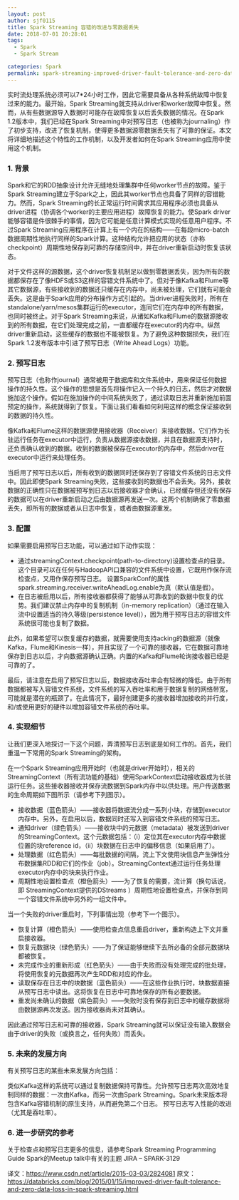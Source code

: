 ```yaml
---
layout: post
author: sjf0115
title: Spark Streaming 容错的改进与零数据丢失
date: 2018-07-01 20:28:01
tags:
  - Spark
  - Spark Stream

categories: Spark
permalink: spark-streaming-improved-driver-fault-tolerance-and-zero-data-loss
---
```


实时流处理系统必须可以7*24小时工作，因此它需要具备从各种系统故障中恢复过来的能力。最开始，Spark Streaming就支持从driver和worker故障中恢复。然而，从有些数据源导入数据时可能存在故障恢复以后丢失数据的情况。在Spark 1.2版本中，我们已经在Spark Streaming中对预写日志（也被称为journaling）作了初步支持，改进了恢复机制，使得更多数据源零数据丢失有了可靠的保证。本文将详细地描述这个特性的工作机制，以及开发者如何在Spark Streaming应用中使用这个机制。

### 1. 背景

Spark和它的RDD抽象设计允许无缝地处理集群中任何worker节点的故障。鉴于Spark Streaming建立于Spark之上，因此其worker节点也具备了同样的容错能力。然而，Spark Streaming的长正常运行时间需求其应用程序必须也具备从driver进程（协调各个worker的主要应用进程）故障恢复的能力。使Spark driver能够容错是件很棘手的事情，因为它可能是任意计算模式实现的任意用户程序。不过Spark Streaming应用程序在计算上有一个内在的结构——在每段micro-batch数据周期性地执行同样的Spark计算。这种结构允许把应用的状态（亦称checkpoint）周期性地保存到可靠的存储空间中，并在driver重新启动时恢复该状态。

对于文件这样的源数据，这个driver恢复机制足以做到零数据丢失，因为所有的数据都保存在了像HDFS或S3这样的容错文件系统中了。但对于像Kafka和Flume等其它数据源，有些接收到的数据还只缓存在内存中，尚未被处理，它们就有可能会丢失。这是由于Spark应用的分布操作方式引起的。当driver进程失败时，所有在standalone/yarn/mesos集群运行的executor，连同它们在内存中的所有数据，也同时被终止。对于Spark Streaming来说，从诸如Kafka和Flume的数据源接收到的所有数据，在它们处理完成之前，一直都缓存在executor的内存中。纵然driver重新启动，这些缓存的数据也不能被恢复。为了避免这种数据损失，我们在Spark 1.2发布版本中引进了预写日志（Write Ahead Logs）功能。

### 2. 预写日志

预写日志（也称作journal）通常被用于数据库和文件系统中，用来保证任何数据操作的持久性。这个操作的思想是首先将操作记入一个持久的日志，然后才对数据施加这个操作。假如在施加操作的中间系统失败了，通过读取日志并重新施加前面预定的操作，系统就得到了恢复。下面让我们看看如何利用这样的概念保证接收到的数据的持久性。

像Kafka和Flume这样的数据源使用接收器（Receiver）来接收数据。它们作为长驻运行任务在executor中运行，负责从数据源接收数据，并且在数据源支持时，还负责确认收到的数据。收到的数据被保存在executor的内存中，然后driver在executor中运行来处理任务。

当启用了预写日志以后，所有收到的数据同时还保存到了容错文件系统的日志文件中。因此即使Spark Streaming失败，这些接收到的数据也不会丢失。另外，接收数据的正确性只在数据被预写到日志以后接收器才会确认，已经缓存但还没有保存的数据可以在driver重新启动之后由数据源再发送一次。这两个机制确保了零数据丢失，即所有的数据或者从日志中恢复，或者由数据源重发。

### 3. 配置

如果需要启用预写日志功能，可以通过如下动作实现：
- 通过streamingContext.checkpoint(path-to-directory)设置检查点的目录。这个目录可以在任何与HadoopAPI口兼容的文件系统中设置，它既用作保存流检查点，又用作保存预写日志。
设置SparkConf的属性 spark.streaming.receiver.writeAheadLog.enable为真（默认值是假）。
- 在日志被启用以后，所有接收器都获得了能够从可靠收到的数据中恢复的优势。我们建议禁止内存中的复制机制（in-memory replication）（通过在输入流中设置适当的持久等级(persistence level)），因为用于预写日志的容错文件系统很可能也复制了数据。

此外，如果希望可以恢复缓存的数据，就需要使用支持acking的数据源（就像Kafka，Flume和Kinesis一样），并且实现了一个可靠的接收器，它在数据可靠地保存到日志以后，才向数据源确认正确。内置的Kafka和Flume轮询接收器已经是可靠的了。

最后，请注意在启用了预写日志以后，数据接收吞吐率会有轻微的降低。由于所有数据都被写入容错文件系统，文件系统的写入吞吐率和用于数据复制的网络带宽，可能就是潜在的瓶颈了。在此情况下，最好创建更多的接收器增加接收的并行度，和/或使用更好的硬件以增加容错文件系统的吞吐率。

### 4. 实现细节

让我们更深入地探讨一下这个问题，弄清预写日志到底是如何工作的。首先，我们重温一下常用的Spark Streaming的架构。

在一个Spark Streaming应用开始时（也就是driver开始时），相关的StreamingContext（所有流功能的基础）使用SparkContext启动接收器成为长驻运行任务。这些接收器接收并保存流数据到Spark内存中以供处理。用户传送数据的生命周期如下图所示（请参考下列图示）。
- 接收数据（蓝色箭头）——接收器将数据流分成一系列小块，存储到executor内存中。另外，在启用以后，数据同时还写入到容错文件系统的预写日志。
- 通知driver（绿色箭头）——接收块中的元数据（metadata）被发送到driver的StreamingContext。这个元数据包括：（i）定位其在executor内存中数据位置的块reference id，（ii）块数据在日志中的偏移信息（如果启用了）。
- 处理数据（红色箭头）——每批数据的间隔，流上下文使用块信息产生弹性分布数据集RDD和它们的作业（job）。StreamingContext通过运行任务处理executor内存中的块来执行作业。
- 周期性地设置检查点（橙色箭头）——为了恢复的需要，流计算（换句话说，即 StreamingContext提供的DStreams ）周期性地设置检查点，并保存到同一个容错文件系统中另外的一组文件中。


当一个失败的driver重启时，下列事情出现（参考下一个图示）。
- 恢复计算（橙色箭头）——使用检查点信息重启driver，重新构造上下文并重启接收器。
- 恢复元数据块（绿色箭头）——为了保证能够继续下去所必备的全部元数据块都被恢复。
- 未完成作业的重新形成（红色箭头）——由于失败而没有处理完成的批处理，将使用恢复的元数据再次产生RDD和对应的作业。
- 读取保存在日志中的块数据（蓝色箭头）——在这些作业执行时，块数据直接从预写日志中读出。这将恢复在日志中可靠地保存的所有必要数据。
- 重发尚未确认的数据（紫色箭头）——失败时没有保存到日志中的缓存数据将由数据源再次发送。因为接收器尚未对其确认。

因此通过预写日志和可靠的接收器，Spark Streaming就可以保证没有输入数据会由于driver的失败（或换言之，任何失败）而丢失。

### 5. 未来的发展方向

有关预写日志的某些未来发展方向包括：

类似Kafka这样的系统可以通过复制数据保持可靠性。允许预写日志两次高效地复制同样的数据：一次由Kafka，而另一次由Spark Streaming。Spark未来版本将包含Kafka容错机制的原生支持，从而避免第二个日志。
预写日志写入性能的改进（尤其是吞吐率）。

### 6. 进一步研究的参考

关于检查点和预写日志更多的信息，请参考Spark Streaming Programming Guide
Spark的Meetup talk中有关的主题
JIRA – SPARK-3129

译文：https://www.csdn.net/article/2015-03-03/2824081
原文：https://databricks.com/blog/2015/01/15/improved-driver-fault-tolerance-and-zero-data-loss-in-spark-streaming.html
